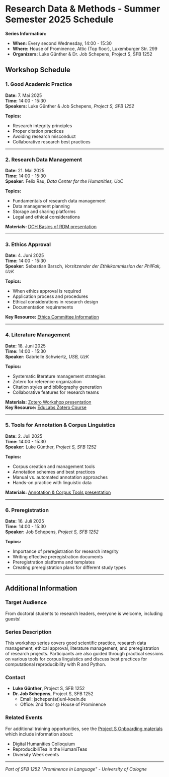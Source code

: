 # Research Data & Methods - Summer Semester 2025 Schedule

**Series Information:**
- **When:** Every second Wednesday, 14:00 - 15:30
- **Where:** House of Prominence, Attic (Top floor), Luxemburger Str. 299
- **Organizers:** Luke Günther & Dr. Job Schepens, Project S, SFB 1252

## Workshop Schedule

### 1. Good Academic Practice
**Date:** 7. Mai 2025  
**Time:** 14:00 - 15:30  
**Speakers:** Luke Günther & Job Schepens, *Project S, SFB 1252*

**Topics:**
- Research integrity principles
- Proper citation practices
- Avoiding research misconduct
- Collaborative research best practices

---

### 2. Research Data Management
**Date:** 21. Mai 2025  
**Time:** 14:00 - 15:30  
**Speaker:** Felix Rau, *Data Center for the Humanities, UoC*

**Topics:**
- Fundamentals of research data management
- Data management planning
- Storage and sharing platforms
- Legal and ethical considerations

**Materials:** [DCH Basics of RDM presentation](../workshops/02-research-data-management/)

---

### 3. Ethics Approval
**Date:** 4. Juni 2025  
**Time:** 14:00 - 15:30  
**Speaker:** Sebastian Barsch, *Vorsitzender der Ethikkommission der PhilFak, UzK*

**Topics:**
- When ethics approval is required
- Application process and procedures
- Ethical considerations in research design
- Documentation requirements

**Key Resource:** [Ethics Committee Information](https://phil-fak.uni-koeln.de/forschung/ethikkommission)

---

### 4. Literature Management
**Date:** 18. Juni 2025  
**Time:** 14:00 - 15:30  
**Speaker:** Gabrielle Schwiertz, *USB, UzK*

**Topics:**
- Systematic literature management strategies
- Zotero for reference organization
- Citation styles and bibliography generation
- Collaborative features for research teams

**Materials:** [Zotero Workshop presentation](../workshops/04-literature-management/)  
**Key Resource:** [EduLabs Zotero Course](https://www.edulabs.uni-koeln.de/ilias.php?baseClass=ilrepositorygui&ref_id=30037)

---

### 5. Tools for Annotation & Corpus Linguistics
**Date:** 2. Juli 2025  
**Time:** 14:00 - 15:30  
**Speaker:** Luke Günther, *Project S, SFB 1252*

**Topics:**
- Corpus creation and management tools
- Annotation schemes and best practices
- Manual vs. automated annotation approaches
- Hands-on practice with linguistic data

**Materials:** [Annotation & Corpus Tools presentation](../workshops/05-annotation-corpus-tools/)

---

### 6. Preregistration
**Date:** 16. Juli 2025  
**Time:** 14:00 - 15:30  
**Speaker:** Job Schepens, *Project S, SFB 1252*

**Topics:**
- Importance of preregistration for research integrity
- Writing effective preregistration documents
- Preregistration platforms and templates
- Creating preregistration plans for different study types

---

## Additional Information

### Target Audience
From doctoral students to research leaders, everyone is welcome, including guests!

### Series Description
This workshop series covers good scientific practice, research data management, ethical approval, literature management, and preregistration of research projects. Participants are also guided through practical sessions on various tools for corpus linguistics and discuss best practices for computational reproducibility with R and Python.

### Contact
- **Luke Günther**, Project S, SFB 1252
- **Dr. Job Schepens**, Project S, SFB 1252
  - Email: jschepen(at)uni-koeln.de
  - Office: 2nd floor @ House of Prominence

### Related Events
For additional training opportunities, see the [Project S Onboarding materials](../onboarding/) which include information about:
- Digital Humanities Colloquium
- ReproducibiliTea in the HumaniTeas
- Diversity Week events

---

*Part of SFB 1252 "Prominence in Language" - University of Cologne*
